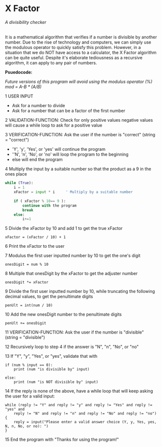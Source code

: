 # X Factor
###### A divisibility checker
It is a mathematical algorithm that verifies if a number is divisible by another number. Due to the rise of technology and computers, we can simply use the modulous operator to quickly satisfy this problem. However, in a situation that we do NOT have access to a calculator, the X Factor algorithm can be quite useful. Despite it's elaborate tediousness as a recursive algorithm, it can apply to any pair of numbers.

__Psuedocode:__

*Future versions of this program will avoid using the modulus operator (%)*
*mod = A-B * (A/B)*

1 USER INPUT
  * Ask for a number to divide
  * Ask for a number that can be a factor of the first number

2 VALIDATION-FUNCTION: Check for only positive values	negative values will cause a while loop to ask for a positive value

3 VERIFICATION-FUNCTION: Ask the user if the number is "correct" (string = "correct")
  * 'Y', 'y', 'Yes', or 'yes' will continue the program
  * ''N', 'n', 'No', or 'no' will loop the program to the beginning
  * else will end the program

4 Multiply the input by a suitable number so that the product as a 9 in the ones place

```python
while (True):
	i = 1
	xFactor = input * i		' Multiply by a suitable number
	
	if ( xFactor % 10== 9 ): 
		continue with the program
		break
	else:		
		i+=1
```

5 Divide the xFactor by 10 and add 1 to get the true xFactor

```
xFactor = (xFactor / 10) + 1
```

6 Print the xFactor to the user

7 Modulus the first user inputted number by 10 to get the one's digit 

```
onesDigit = num % 10
```

8 Multiple that onesDigit by the xFactor to get the adjuster number

```
onesDigit *= xFactor
```

9 Divide the first user inputted number by 10, while truncating the following decimal values, to get the penultimate digits

```
penUlt = int(num / 10)
```

10 Add the new onesDigit number to the penultimate digits

```
penUlt += onesDigit
```

11 VERIFICATION-FUNCTION: Ask the user if the number is "divisible" (string = "divisible")

12 Recursively loop to step 4 if the answer is "N", "n", "No", or "no"

13 If "Y", "y", "Yes", or "yes", validate that with

```
if (num % input == 0):
	print (num "is divisible by" input)

else:
	print (num "is NOT divisible by" input)
```
14 If the reply is none of the above, have a while loop that will keep asking the user for a valid input:

```
while (reply != "Y" and reply != "y" and reply != "Yes" and reply != "yes" and 
	reply != "N" and reply != "n" and reply != "No" and reply != "no"){
	reply = input("Please enter a valid answer choice (Y, y, Yes, yes, N, n, No, or no): ")	
}	
```

15 End the program with "Thanks for using the program!" 
